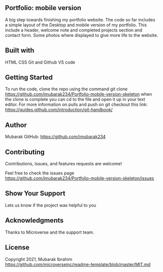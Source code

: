 ## Portfolio: mobile version

A big step towards finishing my portfolio website. The code so far includes a simple layout of the Desktop and mobile version of my portfolio. This include a header, welcome note and completed projects section and contact form. Some photos where displayed to give more life to the website. 

## Built with
HTML 
CSS
Git and Github
VS code

## Getting Started

To run the code, clone the repo using the command git clone https://github.com/imubarak234/Portfolio-mobile-version-skeleton when the clone is complete you can cd to the file and open it up in your text editor. For more information on pulls and push on git checkout this link: https://guides.github.com/introduction/git-handbook/

## Author 

Mubarak GitHub: https://github.com/imubarak234

## Contributing

Contributions, issues, and features requests are welcome!

Feel free to check the issues page https://github.com/imubarak234/Portfolio-mobile-version-skeleton/issues

## Show Your Support 

Lets us know if the project was helpful to you

## Acknowledgments 

Thanks to Microverse and the support team.

## License

Copyright 2021, Mubarak Ibrahim https://github.com/microverseinc/readme-template/blob/master/MIT.md